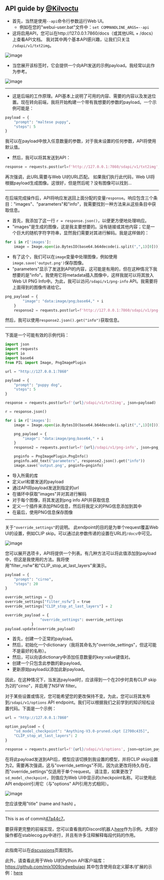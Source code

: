 ## API guide by [@Kilvoctu](https://github.com/Kilvoctu)

- 首先，当然是使用`--api`命令行参数运行Web UI。
  - 例如在您的"webui-user.bat"文件中：`set COMMANDLINE_ARGS=--api`
- 这将启用API，您可以在http://127.0.0.1:7860/docs（或其他URL + /docs）上查看API文档。
我对其中两个基本API感兴趣，让我们只关注 `/sdapi/v1/txt2img`。

![image](https://user-images.githubusercontent.com/2993060/198171114-ed1c5edd-76ce-4c34-ad73-04e388423162.png)

- 当您展开该标签时，它会提供一个向API发送的示例payload。我经常以此作为参考。

![image](https://user-images.githubusercontent.com/2993060/198171454-5b826ded-5e73-4249-9c0c-a97b32c42569.png)

------

- 这是后端的工作原理。API基本上说明了可用的内容、需要的内容以及发送位置。现在转向前端，我将开始构建一个带有我想要的参数的payload。一个示例可能是：
```py
payload = {
    "prompt": "maltese puppy",
    "steps": 5
}
```
我可以在payload中放入任意数量的参数，对于我未设置的任何参数，API将使用默认值。

- 然后，我可以将其发送到API：
```py
response = requests.post(url=f'http://127.0.0.1:7860/sdapi/v1/txt2img', json=payload)
```
再次强调，此URL需要与Web UI的URL匹配。
如果我们执行此代码，Web UI将根据payload生成图像。这很好，但是然后呢？没有图像可以找到...

------

在后端完成操作后，API将响应发送回上面分配的变量`response`。响应包含三个条目："images"、"parameters"和"info"，我需要找到一种方法来从这些条目中获取信息。
- 首先，我添加了这一行 `r = response.json()`，以便更方便地处理响应。
- "images"是生成的图像，这是我主要想要的。没有链接或其他内容；它是一个巨大的随机字符字符串，显然我们需要对其进行解码。我是这样做的：
```py
for i in r['images']:
    image = Image.open(io.BytesIO(base64.b64decode(i.split(",",1)[0])))
```
- 有了这个，我们可以在`image`变量中处理图像，例如使用`image.save('output.png')`保存图像。
- "parameters"显示了发送到API的内容，这可能是有用的，但在这种情况下我想要的是"info"。我使用它将metadata插入图像中，这样我就可以将其放入Web UI PNG Info中。为此，我可以访问`/sdapi/v1/png-info` API。我需要将上面得到的图像传递给它。
```py
png_payload = {
        "image": "data:image/png;base64," + i
    }
    response2 = requests.post(url=f'http://127.0.0.1:7860/sdapi/v1/png-info', json=png_payload)
```
然后，我可以使用`response2.json().get("info")`获取信息。

------

下面是一个可能有效的示例代码：
```py
import json
import requests
import io
import base64
from PIL import Image, PngImagePlugin

url = "http://127.0.0.1:7860"

payload = {
    "prompt": "puppy dog",
    "steps": 5
}

response = requests.post(url=f'{url}/sdapi/v1/txt2img', json=payload)

r = response.json()

for i in r['images']:
    image = Image.open(io.BytesIO(base64.b64decode(i.split(",",1)[0])))

    png_payload = {
        "image": "data:image/png;base64," + i
    }
    response2 = requests.post(url=f'{url}/sdapi/v1/png-info', json=png_payload)

    pnginfo = PngImagePlugin.PngInfo()
    pnginfo.add_text("parameters", response2.json().get("info"))
    image.save('output.png', pnginfo=pnginfo)
```
- 导入所需的库
- 定义url和要发送的payload
- 通过API将payload发送到指定的url
- 在循环中获取"images"并对其进行解码
- 对于每个图像，将其发送到png info API并获取信息
- 定义一个插件来添加PNG信息，然后将我定义的PNG信息添加到其中
- 在最后，使用PNG信息保存图像

-----

关于`"override_settings"`的说明。
此endpoint的目的是为单个request覆盖Web UI的设置，例如CLIP skip。可以通过此参数传递的设置在URL的`/docs`中可见。

![image](https://user-images.githubusercontent.com/2993060/202877368-c31a6e9e-0d05-40ec-ade0-49ed2c4be22b.png)

您可以展开选项卡，API将提供一个列表。有几种方法可以将此值添加到payload中，但这是我使用的方法。我将使用"filter_nsfw"和"CLIP_stop_at_last_layers"来演示。

```py
payload = {
    "prompt": "cirno",
    "steps": 20
}

override_settings = {}
override_settings["filter_nsfw"] = true
override_settings["CLIP_stop_at_last_layers"] = 2

override_payload = {
                "override_settings": override_settings
            }
payload.update(override_payload)
```
- 首先，创建一个正常的payload。
- 然后，初始化一个dictionary（我将其命名为"override_settings"，但这可能不是最好的名称）。
- 然后，可以向该dictionary中添加任意数量的key:value键值对。
- 创建一个只包含此参数的新payload。
- 更新原始payload以添加此新payload。

因此，在这种情况下，当发送payload时，应该得到一个在20步时具有CLIP skip为2的"cirno"，并启用了NSFW filter。

对于某些设置或情况，您可能希望您的更改保持不变。为此，您可以将其发布到`/sdapi/v1/options` API endpoint。我们可以根据我们之前学到的知识轻松设置代码。下面是一个示例：
```py
url = "http://127.0.0.1:7860"

option_payload = {
    "sd_model_checkpoint": "Anything-V3.0-pruned.ckpt [2700c435]",
    "CLIP_stop_at_last_layers": 2
}

response = requests.post(url=f'{url}/sdapi/v1/options', json=option_payload)
```
在将此payload发送到API后，模型应该切换到我设置的模型，并将CLIP skip设置为2。需要再次强调，这与"override_settings"不同，因为此更改将持久存在，而"override_settings"仅适用于单个request。
请注意，如果更改了`sd_model_checkpoint`，则值应为Web UI中显示的checkpoint名称。可以使用此API endpoint引用它（与"options" API引用方式相同）。

![image](https://user-images.githubusercontent.com/2993060/202928589-114aff91-2777-4269-9492-2eab015c5bca.png)

您应该使用"title" (name and hash) 。

-----

This is as of commit[47a44c7](https://github.com/AUTOMATIC1111/stable-diffusion-webui/commit/47a44c7e421b98ca07e92dbf88769b04c9e28f86)。

要获得更完整的前端实现，您可以查看我的Discord机器人[here](https://github.com/Kilvoctu/aiyabot)作为示例。大部分操作都在stablecog.py中进行，并且有许多注释解释每段代码的作用。

------

此指南可以在[discussions](https://github.com/AUTOMATIC1111/stable-diffusion-webui/discussions/3734)页面找到。

此外，请查看此用于Web UI的Python API客户端库：https://github.com/mix1009/sdwebuiapi
其中包含使用自定义脚本/扩展的示例：[here](https://github.com/mix1009/sdwebuiapi/commit/fe269dc2d4f8a98e96c63c8a7d3b5f039625bc18)
